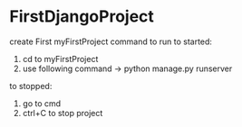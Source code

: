# FirstDjangoProject

create First myFirstProject
command to run
to started:
1. cd to myFirstProject
2. use following command -> python manage.py runserver

to stopped:
1. go to cmd
2. ctrl+C to stop project